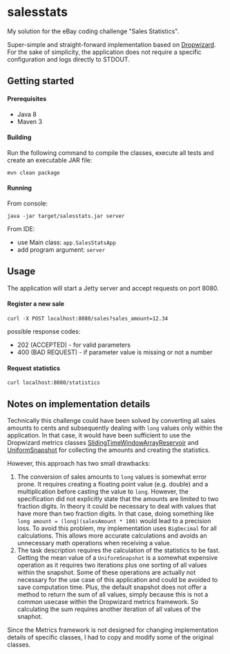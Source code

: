 # salesstats
My solution for the eBay coding challenge "Sales Statistics". 

Super-simple and straight-forward implementation based on [Dropwizard](http://www.dropwizard.io/). For the sake of 
simplicity, the application does not require a specific configuration and logs directly to STDOUT. 


## Getting started

#### Prerequisites
- Java 8
- Maven 3

#### Building
Run the following command to compile the classes, execute all tests and create an executable JAR file:
```
mvn clean package
```

#### Running
From console:
```
java -jar target/salesstats.jar server
```

From IDE:
- use Main class: `app.SalesStatsApp`
- add program argument: `server`


## Usage
The application will start a Jetty server and accept requests on port 8080.

#### Register a new sale
```
curl -X POST localhost:8080/sales?sales_amount=12.34
```
possible response codes:
- 202 (ACCEPTED) - for valid parameters
- 400 (BAD REQUEST) - if parameter value is missing or not a number

#### Request statistics
```
curl localhost:8080/statistics
```


## Notes on implementation details

Technically this challenge could have been solved by converting all sales amounts to cents and subsequently dealing with 
`long` values only within the application. In that case, it would have been sufficient to use the Dropwizard metrics 
classes [SlidingTimeWindowArrayReservoir](http://metrics.dropwizard.io/3.2.3/apidocs/com/codahale/metrics/SlidingTimeWindowArrayReservoir.html)
and [UniformSnapshot](http://metrics.dropwizard.io/3.2.3/apidocs/com/codahale/metrics/UniformSnapshot.html) for 
collecting the amounts and creating the statistics.

However, this approach has two small drawbacks:

1. The conversion of sales amounts to `long` values is somewhat error prone. It requires creating a floating point
value (e.g. double) and a multiplication before casting the value to `long`. However, the specification did not 
explicitly state that the amounts are limited to two fraction digits. In theory it could be necessary to deal with 
values that have more than two fraction digits. In that case, doing something like 
`long amount = (long)(salesAmount * 100)` would lead to a precision loss. To avoid this problem, my implementation uses 
`BigDecimal` for all calculations. This allows more accurate calculations and avoids an unnecessary math operations when
receiving a value.
1. The task description requires the calculation of the statistics to be fast. Getting the mean value of a 
`UniformSnapshot` is a somewhat expensive operation as it requires two iterations plus one sorting of all values within 
the snapshot. Some of these operations are actually not necessary for the use case of this application and could be 
avoided to save computation time. Plus, the default snapshot does not offer a method to return the sum of all values, 
simply because this is not a common usecase within the Dropwizard metrics framework. So calculating the sum requires 
another iteration of all values of the snaphot. 

Since the Metrics framework is not designed for changing implementation details of specific classes, I had to copy and
modify some of the original classes. 
